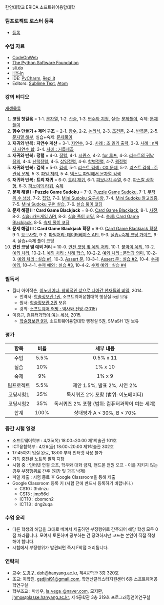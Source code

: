 한양대학교 ERICA 소프트웨어융합대학

### 팀프로젝트 로스터 등록
- [등록](https://forms.gle/GPPx5kq4syJsDc6D7)

### 수업 자료
- [CodeOnWeb](https://erica.codeonweb.com)
- [The Python Software Foundation](https://www.python.org/)
- [sli.do](https://www.sli.do/)
- [HY-in](https://portal.hanyang.ac.kr/)
- IDE: [PyCharm](https://www.jetbrains.com/pycharm/), [Repl.it](https://repl.it/)
- Editors: [Sublime Text](https://www.sublimetext.com/), [Atom](https://atom.io/)

### 강의 비디오
[재생목록](https://www.youtube.com/playlist?list=PL0UNsS2daHTzzRXRIWULnZv6Osu5FG-m-)
1. **코딩 첫걸음** =
   1-1. [문자열](https://youtu.be/P4tFJ5kBXzk),
   1-2. [산술](https://youtu.be/LzaIgQGWORM),
   1-3. [변수와 지정](https://youtu.be/9EktgV1-DDE),
   실습: [문제풀이](https://youtu.be/_rOPFmdhPMc),
   숙제: [문제풀이](https://youtu.be/5BvB--rB9qs)
2. **함수 만들기 + 제어 구조** =
   2-1. [함수](https://youtu.be/rv7gbbhpYM4),
   2-2. [논리식](https://youtu.be/zm7wskxuAM8),
   2-3. [조건문](https://youtu.be/EjcpMel1Kgc),
   2-4. [반복문](https://youtu.be/ftBqY8TLq9E),
   2-5. [문자열 해부](https://youtu.be/EawJvpMsw10),
   실습+숙제: [문제풀이](https://youtu.be/AXENXvSOq2I)
3. **재귀와 반복 : 자연수 계산** =
   3-1. [자연수](https://youtu.be/3d6cv2tn3rs),
   3-2. [사례 : 초 읽기 출력](https://youtu.be/VG9tBFPVapM),
   3-3. [사례 : n까지 자연수 합](https://youtu.be/peVm_bcKGf0),
   3-4. [사례 : 거듭제곱](https://youtu.be/APqXn1JWZew)
4. **재귀와 반복 : 정렬** = 
   4-0. [정렬](https://youtu.be/bNOccblKxEg),
   4-1. [시퀀스](https://youtu.be/rCH6kUhNA3w), 
   4-2. [for 루프](https://youtu.be/Jn4NtyMMras),
   4-3. [리스트의 귀납 정의](https://youtu.be/55ftBqkakLA),
   4-4. [선택정렬](https://youtu.be/-HZiGIrbVw4),
   4-5. [삽입정렬](https://youtu.be/hMkydvu01E0),
   4-6. [합병정렬](https://youtu.be/VozgCo3Uoxk),
   4-7. [퀵정렬](https://youtu.be/4C-f43OnDU0)
5. **재귀와 반복 : 검색** = 
   5-0. [검색](https://youtu.be/DMte4BG1I5Y),
   5-1. [리스트 검색 : OX 문제](https://youtu.be/dk2-_UlHXiE), 
   5-2. [리스트 검색 : 주관식 문제](https://youtu.be/QjFWy6wI4yw),
   5-3. [파일 처리](https://youtu.be/T1iLNxfeHjE),
   5-4. [텍스트 파일에서 문자열 검색](https://youtu.be/_iAK3rDobXI)
6. **재귀와 반복 : 트리 재귀** = 
   6-0. [트리 재귀](https://youtu.be/Ed67xpfaVsE),
   6-1. [피보나치 수열](https://youtu.be/Ta2R23Xhv6I), 
   6-2. [파스칼 삼각형](https://youtu.be/ekDFdMYhM54),
   6-3. [하노이의 타워](https://youtu.be/5qH4oi6FaRo),
   [숙제](https://youtu.be/JNHF2mAiT9M)
7. **문제 해결 I : Puzzle Game Sudoku** = 
   7-0. [Puzzle Game Sudoku](https://youtu.be/wkzQTgvXlh0),
   7-1. [무작위 수 생성](https://youtu.be/tFQ7mQaptLk), 
   7-2. [집합](https://youtu.be/fScHDzm8-h8),
   7-3. [Mini Sudoku 요구사항](https://youtu.be/N0RhD8NOrls),
   7-4. [Mini Sudoku 알고리즘](https://youtu.be/b1O7Lsn30C4),
   7-5. [Mini Sudoku 구현 실습](https://youtu.be/Dngm_Ckuo0w),
   7-6. [실습 풀이 코딩](https://youtu.be/aa0LRVYL1uc)
8. **문제 해결 II : Card Game Blackjack** = 
   8-0. [Card Game Blackjack](https://youtu.be/7h6amg18RIg),
   8-1. [사전](https://youtu.be/I_NU2TBlk5c), 
   8-2. [실습: 카드게임 API](https://youtu.be/NwCyvC1aFdA),
   8-3. [실습 풀이 코딩](https://youtu.be/alA9Mcsem7k),
   8-4. [숙제: Card Game Blackjack](https://youtu.be/ywXwSI4z6Cs),
   8-5. [숙제 풀이 코딩](https://youtu.be/F_s9m6LXV9Y)
9. **문제 해결 III : Card Game Blackjack 확장** = 
   9-0. [Card Game Blackjack 확장](https://youtu.be/9pr96JrRkEA),
   9-1. [요구사항](https://youtu.be/6pcfHUUmHds), 
   9-2. [파일처리: 데이터베이스 API](https://youtu.be/T-3XXUMhhI4),
   9-3. [실습+숙제 코딩 가이드](https://youtu.be/oR79ug5Ty9Q),
   9-4. 실습+숙제 풀이 코딩
10. **안전 코딩 및 예외 처리** = 
   10-0. [안전 코딩 및 예외 처리](https://youtu.be/wEx7en9xXI4),
   10-1. [붙박이 예외](https://youtu.be/rWY_lg1jK5I), 
   10-2. [예외 처리](https://youtu.be/0FLiAgw4GEk),
   10-2-1. [예외 처리 : 사례 학습](https://youtu.be/VAXTHhfpK5A),
   10-2-2. [예외 처리 : 문법과 의미](https://youtu.be/vSSuBTgzec8),
   10-2-3. [예외 처리 : 실습 #1](https://youtu.be/0DWN10jgB2g),
   10-3. [Assert 문](https://youtu.be/a_ojbKzabn8),
   10-3-1. [Assert 문 : 실습 #2](https://youtu.be/c9tvvB8zvI0),
   10-4. [수제 예외](https://youtu.be/FKjXgsBaO50),
   10-4-1. [수제 예외 : 실습 #3](https://youtu.be/c9tvvB8zvI0),
   10-4-2. [수제 예외 : 실습 #4](https://youtu.be/vQBcc_xzJ8M)
   
### 필독서
- 월터 아이작슨, [이노베이터: 창의적인 삶으로 나아간 천재들의 비밀](https://books.google.co.kr/books?id=B5qFCwAAQBAJ&lpg=PT324&ots=lRwLGaoTup&dq=%EC%9D%B4%EB%85%B8%EB%B2%A0%EC%9D%B4%ED%84%B0%3A%20%EC%B0%BD%EC%9D%98%EC%A0%81%EC%9D%B8%20%EC%82%B6%EC%9C%BC%EB%A1%9C%20%EB%82%98%EC%95%84%EA%B0%84%20%EC%B2%9C%EC%9E%AC%EB%93%A4%EC%9D%98%20%EB%B9%84%EB%B0%80&hl=ko&pg=PT313#v=onepage&q=%EC%9D%B4%EB%85%B8%EB%B2%A0%EC%9D%B4%ED%84%B0:%20%EC%B0%BD%EC%9D%98%EC%A0%81%EC%9D%B8%20%EC%82%B6%EC%9C%BC%EB%A1%9C%20%EB%82%98%EC%95%84%EA%B0%84%20%EC%B2%9C%EC%9E%AC%EB%93%A4%EC%9D%98%20%EB%B9%84%EB%B0%80&f=false), 2014. 
  + 번역서: [학술정보관 1권](https://information.hanyang.ac.kr/#/search/detail/1666327), 소프트웨어융합대학 행정실 5권 보유
  + 원서: [학술정보관 2권](https://information.hanyang.ac.kr/#/search/detail/1652064) 보유 
  + 강의: [소프트웨어 혁명 : 역사와 전망 (2015)](https://www.youtube.com/playlist?list=PL0UNsS2daHTziQ6QcREkcMg773C4dhWAK)
- 이광근, [컴퓨터과학이 여는 세상](https://cse.snu.ac.kr/node/20089), 2015. 
  + [학술정보관 9권](https://information.hanyang.ac.kr/#/search/detail/1636384), 소프트웨어융합대학 행정실 5권, SMaSH 1권 보유

### 평가

| 항목 | 비율 | 세부 내용 |
|:---:|:---:|:---:|
| 수업 | 5.5% | 0.5% x 11 |
| 실습 | 10% | 1% x 10 |
| 숙제 | 9% | 1% x 9 |
| 팀프로젝트 | 5.5% | 제안 1.5%, 발표 2%, 시연 2% |
| 코딩시험1 | 35% | 독서퀴즈 2% 포함 (범위: 이노베이터) |
| 코딩시험2 | 35% | 독서퀴즈 2% 포함 (범위: 컴퓨터과학이 여는 세계) |
| 합계 | 100% | 상대평가 A < 30%, B < 70% |

### 중간 시험 일정
- 소프트웨어학부 : 4/25(목) 18:00~20:00 제1학술관 101호
- ICT융합학부 : 4/26(금) 18:00~20:00 제1학술관 302호
- 17:45까지 입실 완료, 18:00 부터 인터넷 사용 불가
- 가득 충전된 노트북 필히 지참
- 시험 중 : 인터넷 연결 오프, 학우와 대화 금지, 핸드폰 전원 오프 - 이를 지키지 않는 경우 부정행위로 간주 (퇴장 및 과목 낙제)
- 파일 제출 : 시험 종료 후 Google Classroom을 통해 제출
- Google Classroom 등록 키 (시험 전에 반드시 등록하기 바랍니다.)
  - CS10 : 3hitnzu
  - CS13 : jmp56d
  - ICT10 : cbomcn2
  - ICT13 : dng2uqa

### 수업 윤리
- 다른 학생의 해답을 그대로 베껴서 제출하면 부정행위로 간주되어 해당 학생 모두 0점 처리됩니다. 모여서 토론하며 공부하는 건 장려하지만 코드는 본인이 직접 작성해야 합니다.
- 시험에서 부정행위가 발견되면 즉시 F학점 처리됩니다.

### 연락처

-	교수: [도경구](http://softopians.github.io/doggzone), doh@hanyang.ac.kr, 제4공학관 3층 320호
-	조교: 이학진, gsdjini91@gmail.com, 학연산클러스터지원센터 6층 소프트웨어공학연구실
- 학부조교 : 박성우, la_vega_@naver.com, 모지환, jhmo@plasse.hanyang.ac.kr, 제4공학관 3층 319호 프로그래밍언어연구실
